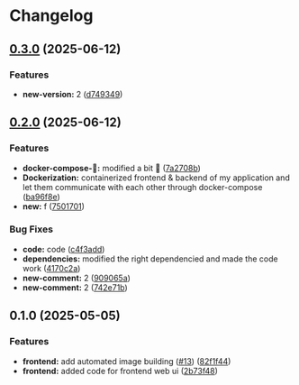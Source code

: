 # Changelog

## [0.3.0](https://github.com/Tim275/devops-mindset-app/compare/frontend-v0.2.0...frontend-v0.3.0) (2025-06-12)


### Features

* **new-version:** 2 ([d749349](https://github.com/Tim275/devops-mindset-app/commit/d749349e8c31721129ec83de9f16e1b7d965a055))

## [0.2.0](https://github.com/Tim275/devops-mindset-app/compare/frontend-v0.1.0...frontend-v0.2.0) (2025-06-12)


### Features

* **docker-compose-🌟:** modified a bit 🌟 ([7a2708b](https://github.com/Tim275/devops-mindset-app/commit/7a2708b20b5b08ee45b6b6852ba0849b63928ef3))
* **Dockerization:** containerized frontend & backend of my application and let them communicate with each other through docker-compose ([ba96f8e](https://github.com/Tim275/devops-mindset-app/commit/ba96f8e3dcbc13a6f2507314cfed9049aa9ab208))
* **new:** f ([7501701](https://github.com/Tim275/devops-mindset-app/commit/7501701343f34869062cb9fa99f579a51f11de62))


### Bug Fixes

* **code:** code ([c4f3add](https://github.com/Tim275/devops-mindset-app/commit/c4f3add0838af0ae25fb5a2ce7624d9a67a876d2))
* **dependencies:** modified the right dependencied and made the code work ([4170c2a](https://github.com/Tim275/devops-mindset-app/commit/4170c2ac59c1824af144b235ca4cf977a4125009))
* **new-comment:** 2 ([909065a](https://github.com/Tim275/devops-mindset-app/commit/909065a97d9aafd92bea5da7dc3cd744412d74d4))
* **new-comment:** 2 ([742e71b](https://github.com/Tim275/devops-mindset-app/commit/742e71b1a3a16b64c2580229a4d4c263213cbcfd))

## 0.1.0 (2025-05-05)


### Features

* **frontend:** add automated image building ([#13](https://github.com/mischavandenburg/devops-study-app/issues/13)) ([82f1f44](https://github.com/mischavandenburg/devops-study-app/commit/82f1f4456a408e47717966b107190b28efac4f21))
* **frontend:** added code for frontend web ui ([2b73f48](https://github.com/mischavandenburg/devops-study-app/commit/2b73f4803a392b256a3490f999cd90783cfb3c8c))
